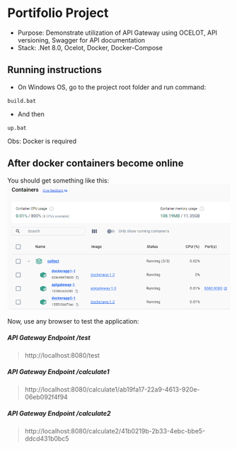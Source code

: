 # Portifolio Project
- Purpose: Demonstrate utilization of API Gateway using OCELOT, API versioning, Swagger for API documentation
- Stack: .Net 8.0, Ocelot, Docker, Docker-Compose

## Running instructions
- On Windows OS, go to the project root folder and run command:
```
build.bat
```
- And then
```
up.bat
```
Obs: Docker is required

## After docker containers become online
You should get something like this:
![Running contaners](assets/docker-containers.png)

Now, use any browser to test the application:

##### API Gateway Endpoint /test
> http://localhost:8080/test

##### API Gateway Endpoint /calculate1
> http://localhost:8080/calculate1/ab19fa17-22a9-4613-920e-06eb092f4f94

##### API Gateway Endpoint /calculate2
> http://localhost:8080/calculate2/41b0219b-2b33-4ebc-bbe5-ddcd431b0bc5

